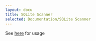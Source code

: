 ```yaml
---
layout: docu
title: SQLite Scanner
selected: Documentation/SQLite Scanner
---
```


See [here](https://github.com/duckdb/sqlite_scanner#usage) for usage
